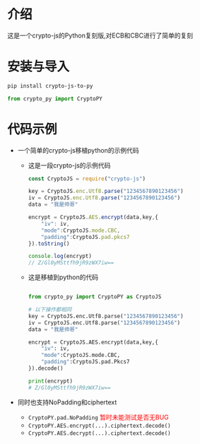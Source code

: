 # 介绍

这是一个crypto-js的Python复刻版,对ECB和CBC进行了简单的复刻

# 安装与导入
```bash
pip install crypto-js-to-py
```
```python
from crypto_py import CryptoPY
```

# 代码示例
* 一个简单的crypto-js移植python的示例代码
  * 这是一段crypto-js的示例代码
      ```js
      const CryptoJS = require("crypto-js")
    
      key = CryptoJS.enc.Utf8.parse("1234567890123456")
      iv = CryptoJS.enc.Utf8.parse("1234567890123456")
      data = "我是帅哥"
    
      encrypt = CryptoJS.AES.encrypt(data,key,{
          "iv": iv,
          "mode":CryptoJS.mode.CBC,
          "padding":CryptoJS.pad.pkcs7
      }).toString()
    
      console.log(encrypt)  
      // Z/Gl0yMSttfh9jR9zWX7iw==
      ```

  * 这是移植到python的代码
      ```python
    
      from crypto_py import CryptoPY as CryptoJS
    
      # 以下操作都相同
      key = CryptoJS.enc.Utf8.parse("1234567890123456")
      iv = CryptoJS.enc.Utf8.parse("1234567890123456")
      data = "我是帅哥"
    
      encrypt = CryptoJS.AES.encrypt(data,key,{
          "iv": iv,
          "mode":CryptoJS.mode.CBC,
          "padding":CryptoJS.pad.Pkcs7
      }).decode()
    
      print(encrypt)
      # Z/Gl0yMSttfh9jR9zWX7iw==
      ```

* 同时也支持NoPadding和ciphertext
   * `CryptoPY.pad.NoPadding` <font color="red">暂时未能测试是否无BUG</font>
   * `CryptoPY.AES.encrypt(...).ciphertext.decode()`
   * `CryptoPY.AES.decrypt(...).ciphertext.decode()`

